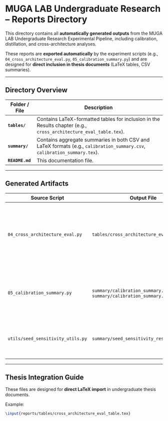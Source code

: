 # MUGA LAB Undergraduate Research – Reports Directory

This directory contains all **automatically generated outputs** from
the MUGA LAB Undergraduate Research Experimental Pipeline,
including calibration, distillation, and cross-architecture analyses.

These reports are **exported automatically** by the experiment scripts
(e.g., `04_cross_architecture_eval.py`, `05_calibration_summary.py`)
and are designed for **direct inclusion in thesis documents** (LaTeX tables, CSV summaries).

---

## Directory Overview

| Folder / File | Description |
|----------------|-------------|
| **`tables/`** | Contains LaTeX-formatted tables for inclusion in the Results chapter (e.g., `cross_architecture_eval_table.tex`). |
| **`summary/`** | Contains aggregate summaries in both CSV and LaTeX formats (e.g., `calibration_summary.csv`, `calibration_summary.tex`). |
| **`README.md`** | This documentation file. |

---

## Generated Artifacts

| Source Script | Output File | Description |
|----------------|--------------|-------------|
| `04_cross_architecture_eval.py` | `tables/cross_architecture_eval_table.tex` | LaTeX table comparing accuracy and calibration metrics across Baseline, Calibrated, and Distilled models. |
| `05_calibration_summary.py` | `summary/calibration_summary.csv`, `summary/calibration_summary.tex` | Aggregated statistics (mean ± std) of all experiments across random seeds. |
| `utils/seed_sensitivity_utils.py` | `summary/seed_sensitivity_results.csv` | Multi-seed reproducibility and sensitivity analysis results. |

---

## Thesis Integration Guide

These files are designed for **direct LaTeX import** in undergraduate thesis documents.

Example:
```latex
\input{reports/tables/cross_architecture_eval_table.tex}
```
